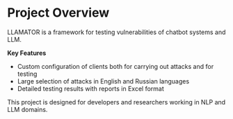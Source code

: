 # Project Overview

LLAMATOR is a framework for testing vulnerabilities of chatbot systems and LLM.

**Key Features**
- Custom configuration of clients both for carrying out attacks and for testing
- Large selection of attacks in English and Russian languages
- Detailed testing results with reports in Excel format

This project is designed for developers and researchers working in NLP and LLM domains.